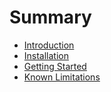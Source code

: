 # Summary

* [Introduction](README.md)
* [Installation](first-question.md)
* [Getting Started](second-question.md)
* [Known Limitations](known_limitations.md)

